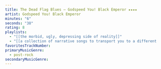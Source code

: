 ```yaml
---
title: The Dead Flag Blues — Godspeed You! Black Emperor ★★★★
artist: Godspeed You! Black Emperor
minutes: "6"
seconds: "38"
rating: 8
playlists:
  - "[[the morbid, ugly, depressing side of reality]]"
  - "[[a collection of narrative songs to transport you to a different world]]"
favoritesTrackNumber:
primaryMusicGenre:
  - post-rock
secondaryMusicGenre:
---
```

